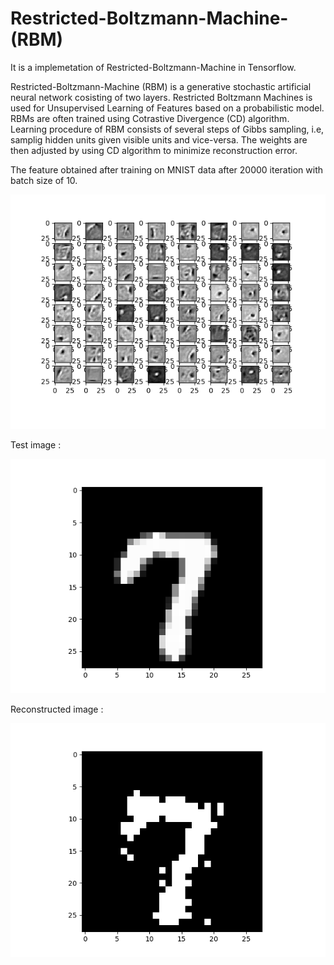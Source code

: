 # Restricted-Boltzmann-Machine-(RBM)

It is a implemetation of Restricted-Boltzmann-Machine in Tensorflow.

Restricted-Boltzmann-Machine (RBM) is a generative stochastic artificial neural network cosisting of two layers. Restricted Boltzmann Machines is used for Unsupervised Learning of Features based on a probabilistic model. RBMs are often trained using Cotrastive Divergence (CD) algorithm. Learning procedure of RBM consists of several steps of Gibbs sampling, i.e, samplig hidden units given visible units and vice-versa. The weights are then adjusted by using CD algorithm to minimize reconstruction error. 

The feature obtained after training on MNIST data after 20000 iteration with batch size of 10.

![My image](https://github.com/yasertaheri/Restricted-Boltzmann-Machine-RBM-/blob/master/Figure_1.png)

Test image :

![My image](https://github.com/yasertaheri/Restricted-Boltzmann-Machine-RBM-/blob/master/Figure_2.png)

Reconstructed image :

![My image](https://github.com/yasertaheri/Restricted-Boltzmann-Machine-RBM-/blob/master/Figure_3.png)



